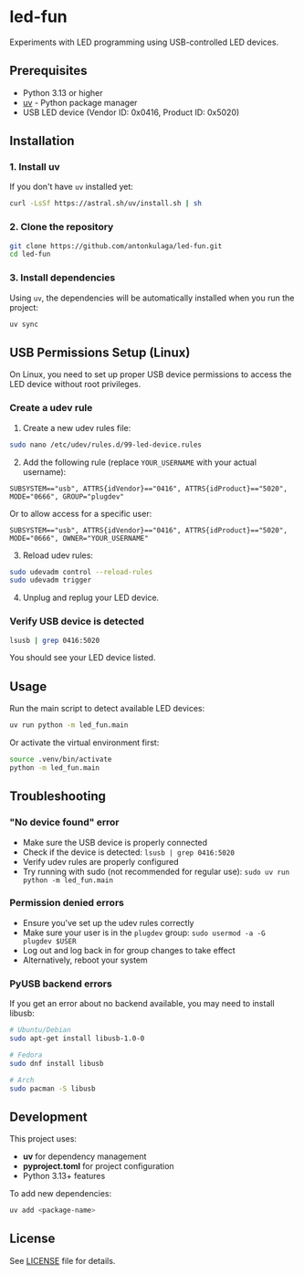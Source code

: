 # led-fun

Experiments with LED programming using USB-controlled LED devices.

## Prerequisites

- Python 3.13 or higher
- [uv](https://github.com/astral-sh/uv) - Python package manager
- USB LED device (Vendor ID: 0x0416, Product ID: 0x5020)

## Installation

### 1. Install uv

If you don't have `uv` installed yet:

```bash
curl -LsSf https://astral.sh/uv/install.sh | sh
```

### 2. Clone the repository

```bash
git clone https://github.com/antonkulaga/led-fun.git
cd led-fun
```

### 3. Install dependencies

Using `uv`, the dependencies will be automatically installed when you run the project:

```bash
uv sync
```

## USB Permissions Setup (Linux)

On Linux, you need to set up proper USB device permissions to access the LED device without root privileges.

### Create a udev rule

1. Create a new udev rules file:

```bash
sudo nano /etc/udev/rules.d/99-led-device.rules
```

2. Add the following rule (replace `YOUR_USERNAME` with your actual username):

```
SUBSYSTEM=="usb", ATTRS{idVendor}=="0416", ATTRS{idProduct}=="5020", MODE="0666", GROUP="plugdev"
```

Or to allow access for a specific user:

```
SUBSYSTEM=="usb", ATTRS{idVendor}=="0416", ATTRS{idProduct}=="5020", MODE="0666", OWNER="YOUR_USERNAME"
```

3. Reload udev rules:

```bash
sudo udevadm control --reload-rules
sudo udevadm trigger
```

4. Unplug and replug your LED device.

### Verify USB device is detected

```bash
lsusb | grep 0416:5020
```

You should see your LED device listed.

## Usage

Run the main script to detect available LED devices:

```bash
uv run python -m led_fun.main
```

Or activate the virtual environment first:

```bash
source .venv/bin/activate
python -m led_fun.main
```

## Troubleshooting

### "No device found" error

- Make sure the USB device is properly connected
- Check if the device is detected: `lsusb | grep 0416:5020`
- Verify udev rules are properly configured
- Try running with sudo (not recommended for regular use): `sudo uv run python -m led_fun.main`

### Permission denied errors

- Ensure you've set up the udev rules correctly
- Make sure your user is in the `plugdev` group: `sudo usermod -a -G plugdev $USER`
- Log out and log back in for group changes to take effect
- Alternatively, reboot your system

### PyUSB backend errors

If you get an error about no backend available, you may need to install libusb:

```bash
# Ubuntu/Debian
sudo apt-get install libusb-1.0-0

# Fedora
sudo dnf install libusb

# Arch
sudo pacman -S libusb
```

## Development

This project uses:
- **uv** for dependency management
- **pyproject.toml** for project configuration
- Python 3.13+ features

To add new dependencies:

```bash
uv add <package-name>
```

## License

See [LICENSE](LICENSE) file for details.
